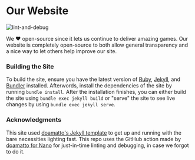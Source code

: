 # Our Website

![lint-and-debug](https://github.com/Glitch-Entertainment/glitch-site/workflows/lint-and-debug/badge.svg)

We ♥ open-source since it lets us continue to deliver amazing games. Our website is completely open-source to both allow general transparency and a nice way to let others help improve our site.

### Building the Site

To build the site, ensure you have the latest version of [Ruby](https://www.ruby-lang.org), [Jekyll](https://rubygems.org/gems/jekyll), and [Bundler](https://rubygems.org/gems/bundler) installed. Afterwords, install the dependencies of the site by running `bundle install`. After the installation finishes, you can either build the site using `bundle exec jekyll build` or "serve" the site to see live changes by using `bundle exec jekyll serve`. 

### Acknowledgments

This site used [doamatto's Jekyll template](https://github.com/doamatto/jekylltemplate) to get up and running with the bare necessities lighting fast. This repo uses the GitHub action made by [doamatto for Nano](https://github.com/doamatto/nano/blob/master/.github/workflows/lint-and-debug.yml) for just-in-time linting and debugging, in case we forgot to do it.
